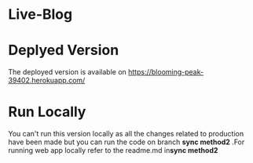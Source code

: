 # Live-Blog

# Deplyed Version
The deployed version is available on 
https://blooming-peak-39402.herokuapp.com/

# Run Locally
You can't run this version locally as all the changes related to production have been made
 but you can run the code on branch **sync method2** .For running web app locally refer to the readme.md in**sync method2**  
